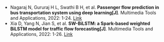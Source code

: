 * Nagaraj N, Gururaj H L, Swathi B H, et al. <b>Passenger flow prediction in bus transportation system using deep learning[J]</b>. Multimedia Tools and Applications, 2022: 1-24. [Link](https://link.springer.com/article/10.1007/s11042-022-12306-3)
* Xia D, Yang N, Jian S, et al. <b>SW-BiLSTM: a Spark-based weighted BiLSTM model for traffic flow forecasting[J]</b>. Multimedia Tools and Applications, 2022: 1-26. [Link](https://link.springer.com/article/10.1007/s11042-022-12039-3)
